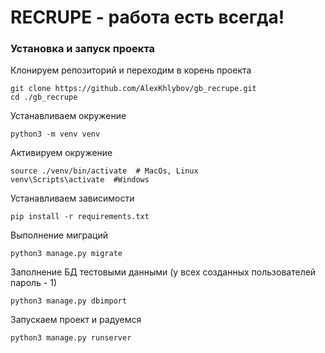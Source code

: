 # RECRUPE - работа есть всегда!

### Установка и запуск проекта

Клонируем репозиторий и переходим в корень проекта
```
git clone https://github.com/AlexKhlybov/gb_recrupe.git
cd ./gb_recrupe
```

Устанавливаем окружение
```
python3 -m venv venv
```

Активируем окружение
```
source ./venv/bin/activate  # MacOs, Linux
venv\Scripts\activate  #Windows
```

Устанавливаем зависимости
```
pip install -r requirements.txt
```

Выполнение миграций
```
python3 manage.py migrate
```

Заполнение БД тестовыми данными (у всех созданных пользователей пароль - 1)
```
python3 manage.py dbimport
```

Запускаем проект и радуемся
```
python3 manage.py runserver
```